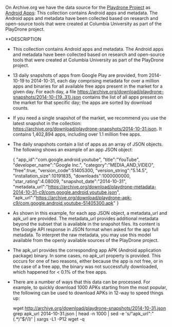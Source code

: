 On Archive.org we have the data source for the [Playdrone Project](http://systems.cs.columbia.edu/projects/playdrone/) as [Android Apps](https://archive.org/details/android_apps&tab=about): This collection contains Android apps and metadata. The Android apps and metadata have been collected based on research and open-source tools that were created at Columbia University as part of the PlayDrone project.

**DESCRIPTION

+ This collection contains Android apps and metadata. The Android apps and metadata have been collected based on research and open-source tools that were created at Columbia University as part of the PlayDrone project.

+ 13 daily snapshots of apps from Google Play are provided, from 2014-10-19 to 2014-10-31, each day comprising metadata for over a million apps and binaries for all available free apps present in the market for a given day. For each day, a file https://archive.org/download/playdrone-snapshots/2014-10-{19..31}.json contains the list of all apps present on the market for that specific day; the apps are sorted by download counts.

+ If you need a single snapshot of the market, we recommend you use the latest snapshot in the collection: https://archive.org/download/playdrone-snapshots/2014-10-31.json. It contains 1,402,894 apps, including over 1.1 million free apps.

+ The daily snapshots contain a list of apps as an array of JSON objects. The following shows an example of an app JSON object:

	{
	  "app_id":"com.google.android.youtube",
	  "title":"YouTube",
	  "developer_name":"Google Inc.",
	  "category":"MEDIA_AND_VIDEO",
	  "free":true,
	  "version_code":51405300,
	  "version_string":"5.14.5",
	  "installation_size":10191835,
	  "downloads":1000000000,
	  "star_rating":4.08009,
	  "snapshot_date":"2014-10-31",
	  "metadata_url":"https://archive.org/download/playdrone-metadata-2014-10-31-c9/com.google.android.youtube.json",
	  "apk_url":"https://archive.org/download/playdrone-apk-c9/com.google.android.youtube-51405300.apk"
	}

+ As shown in this example, for each app JSON object, a metadata_url and apk_url are provided. The metadata_url provides additional metadata beyond the subset that is available in the snapshot files. Its content is the Google API response in JSON format when asked for the app full metadata. To interpret the raw metadata, you may use this model available from the openly available sources of the PlayDrone project.

+ The apk_url provides the corresponding app APK (Android application package) binary. In some cases, no apk_url property is provided. This occurs for one of two reasons, either because the app is not free, or in the case of a free app, the binary was not successfully downloaded, which happened for < 0.1% of the free apps.

+ There are a number of ways that this data can be processed. For example, to quickly download 1000 APKs starting from the most popular, the following can be used to download APKs in 12-way to speed things up:

	wget http://archive.org/download/playdrone-snapshots/2014-10-31.json
	grep apk_url 2014-10-31.json | head -n 1000 | sed -e 's/"apk_url":"\(.*\)"$/\1/' | xargs -L1 -P12 wget -q
